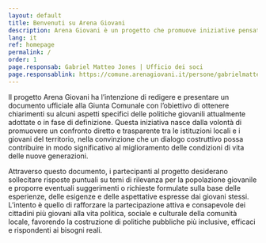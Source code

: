 ```yaml
---
layout: default
title: Benvenuti su Arena Giovani
description: Arena Giovani è un progetto che promuove iniziative pensate e gestite dai giovani, con l’obiettivo di sviluppare proposte che, dopo un processo di approvazione, vengono presentate al comune per essere realizzate.
lang: it
ref: homepage
permalink: /
order: 1
page.responsab: Gabriel Matteo Jones | Ufficio dei soci
page.responsablink: https://comune.arenagiovani.it/persone/gabrielmatteojones/
---
```







Il progetto Arena Giovani ha l’intenzione di redigere e presentare un documento ufficiale alla Giunta Comunale con l’obiettivo di ottenere chiarimenti su alcuni aspetti specifici delle politiche giovanili attualmente adottate o in fase di definizione. Questa iniziativa nasce dalla volontà di promuovere un confronto diretto e trasparente tra le istituzioni locali e i giovani del territorio, nella convinzione che un dialogo costruttivo possa contribuire in modo significativo al miglioramento delle condizioni di vita delle nuove generazioni.

Attraverso questo documento, i partecipanti al progetto desiderano sollecitare risposte puntuali su temi di rilevanza per la popolazione giovanile e proporre eventuali suggerimenti o richieste formulate sulla base delle esperienze, delle esigenze e delle aspettative espresse dai giovani stessi. L’intento è quello di rafforzare la partecipazione attiva e consapevole dei cittadini più giovani alla vita politica, sociale e culturale della comunità locale, favorendo la costruzione di politiche pubbliche più inclusive, efficaci e rispondenti ai bisogni reali.

